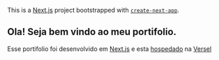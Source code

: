 This is a [Next.js](https://nextjs.org/) project bootstrapped with [`create-next-app`](https://github.com/vercel/next.js/tree/canary/packages/create-next-app).

## Ola! Seja bem vindo ao meu portifolio.

Esse portifolio foi desenvolvido em [Next.js](https://nextjs.org) e esta [hospedado](https://portifolio-pi-rose.vercel.app) na [Versel](https://vercel.com/)
